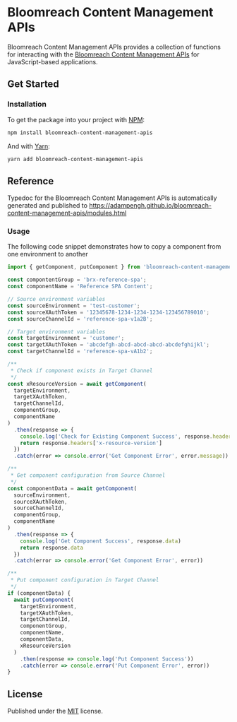 # Bloomreach Content Management APIs

Bloomreach Content Management APIs provides a collection of functions for interacting with the [Bloomreach Content Management APIs]()
for JavaScript-based applications.

## Get Started

### Installation

To get the package into your project with [NPM](https://docs.npmjs.com/cli/npm):

```bash
npm install bloomreach-content-management-apis
```

And with [Yarn](https://yarnpkg.com):

```bash
yarn add bloomreach-content-management-apis
```

## Reference

Typedoc for the Bloomreach Content Management APIs is automatically generated and published
to https://adampengh.github.io/bloomreach-content-management-apis/modules.html

### Usage

The following code snippet demonstrates how to copy a component from one environment to another

```javascript
import { getComponent, putComponent } from 'bloomreach-content-management-apis';

const compontentGroup = 'brx-reference-spa';
const componentName = 'Reference SPA Content';

// Source environment variables
const sourceEnvironment = 'test-customer';
const sourceXAuthToken = '12345678-1234-1234-1234-123456789010';
const sourceChannelId = 'reference-spa-v1a2B';

// Target environment variables
const targetEnvironment = 'customer';
const targetXAuthToken = 'abcdefgh-abcd-abcd-abcd-abcdefghijkl';
const targetChannelId = 'reference-spa-vA1b2';

/**
 * Check if component exists in Target Channel
 */
const xResourceVersion = await getComponent(
  targetEnvironment,
  targetXAuthToken,
  targetChannelId,
  componentGroup,
  componentName
)
  .then(response => {
    console.log('Check for Existing Component Success', response.headers)
    return response.headers['x-resource-version']
  })
  .catch(error => console.error('Get Component Error', error.message))

/**
 * Get component configuration from Source Channel
 */
const componentData = await getComponent(
  sourceEnvironment,
  sourceXAuthToken,
  sourceChannelId,
  componentGroup,
  componentName
)
  .then(response => {
    console.log('Get Component Success', response.data)
    return response.data
  })
  .catch(error => console.error('Get Component Error', error))

/**
 * Put component configuration in Target Channel
 */
if (componentData) {
  await putComponent(
    targetEnvironment,
    targetXAuthToken,
    targetChannelId,
    componentGroup,
    componentName,
    componentData,
    xResourceVersion
  )
    .then(response => console.log('Put Component Success'))
    .catch(error => console.error('Put Component Error', error))
}
```

## License

Published under the [MIT](https://opensource.org/license/mit/) license.
